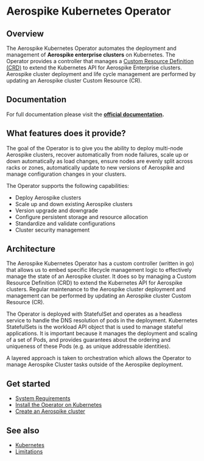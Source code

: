 # Aerospike Kubernetes Operator

## Overview

The Aerospike Kubernetes Operator automates the deployment and management of **Aerospike enterprise clusters** on Kubernetes. The Operator provides a controller that manages a [Custom Resource Definition (CRD)](https://kubernetes.io/docs/concepts/extend-kubernetes/api-extension/custom-resources/) to extend the Kubernetes API for Aerospike Enterprise clusters. Aerospike cluster deployment and life cycle management are performed by updating an Aerospike cluster Custom Resource (CR).

## Documentation

For full documentation please visit the **[official documentation](https://www.aerospike.com/docs/cloud/index.html).**

## What features does it provide?

The goal of the Operator is to give you the ability to deploy multi-node Aerospike clusters, recover automatically from node failures, scale up or down automatically as load changes, ensure nodes are evenly split across racks or zones, automatically update to new versions of Aerospike and manage configuration changes in your clusters.


The Operator supports the following capabilities:
 * Deploy Aerospike clusters
 * Scale up and down existing Aerospike clusters
 * Version upgrade and downgrade
 * Configure persistent storage and resource allocation
 * Standardize and validate configurations
 * Cluster security management


## Architecture

The Aerospike Kubernetes Operator has a custom controller (written in go) that allows us to embed specific lifecycle management logic to effectively manage the state of an Aerospike cluster.  It does so by managing a Custom Resource Definition (CRD) to extend the Kubernetes API for Aerospike clusters.  Regular maintenance to the Aerospike cluster deployment and management can be performed by updating an Aerospike cluster Custom Resource (CR).

The Operator is deployed with StatefulSet and operates as a headless service to handle the DNS resolution of pods in the deployment.  Kubernetes StatefulSets is the workload API object that is used to manage stateful applications.  It is important because it manages the deployment and scaling of a set of Pods, and provides guarantees about the ordering and uniqueness of these Pods (e.g. as unique addressable identities).

A layered approach is taken to orchestration which allows the Operator to manage Aerospike Cluster tasks outside of the Aerospike deployment.

## Get started
 * [System Requirements](https://www.aerospike.com/docs/cloud/System-Requirements.html)
 * [Install the Operator on Kubernetes](https://www.aerospike.com/docs/cloud/Install-the-Operator-on-Kubernetes.html)
 * [Create an Aerospike cluster](https://www.aerospike.com/docs/cloud/Create-Aerospike-cluster.html)

## See also
 * [Kubernetes](https://kubernetes.io)
 * [Limitations](/docs/cloud/Limitations.html)
